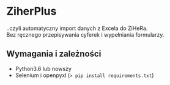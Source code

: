 # ZiherPlus
..czyli automatyczny import danych z Excela do ZiHeRa. \
Bez ręcznego przepisywania cyferek i wypełniania formularzy.

## Wymagania i zależności
- Python3.6 lub nowszy
- Selenium i openpyxl (`> pip install requirements.txt`)
